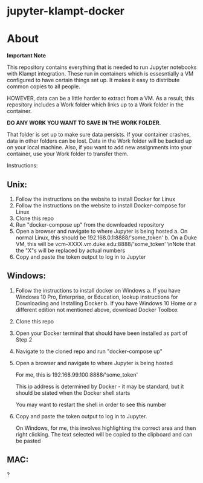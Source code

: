 # jupyter-klampt-docker

# About

**Important Note**

This repository contains everything that is needed to run Jupyter notebooks with Klampt integration.
These run in containers which is essesntially a VM configured to have certain things set up. 
It makes it easy to distribute common copies to all people. 

HOWEVER, data can be a little harder to extract from a VM. 
As a result, this repository includes a Work folder which links up to a Work folder in the container.

**DO ANY WORK YOU WANT TO SAVE IN THE WORK FOLDER.**

That folder is set up to make sure data persists. If your container crashes, data in other folders can be lost. Data in the Work folder will be backed up on your local machine. Also, if you want to add new assignments into your container, use your Work folder to transfer them. 

Instructions:

## Unix:
1. Follow the instructions on the website to install Docker for Linux 
2. Follow the instructions on the website to install Docker-compose for Linux
3. Clone this repo
4. Run "docker-compose up" from the downloaded repository
5. Open a browser and navigate to where Jupyter is being hosted
   a. On normal Linux, this should be 192.168.0.1:8888/'some_token'
   b. On a Duke VM, this will be vcm-XXXX.vm.duke.edu:8888/'some_token' 
      \nNote that the "X"s will be replaced by actual numbers
6. Copy and paste the token output to log in to Jupyter 

## Windows:
1. Follow the instructions to install docker on Windows
    a. If you have Windows 10 Pro, Enterprise, or Education, lookup instructions for Downloading and Installing Docker
    b. If you have Windows 10 Home or a different edition not mentioned above, download Docker Toolbox
2. Clone this repo
3. Open your Docker terminal that should have been installed as part of Step 2
4. Navigate to the cloned repo and run "docker-compose up" 
5. Open a browser and navigate to where Jupyter is being hosted

    For me, this is 192.168.99.100:8888/'some_token'
    
    This ip address is determined by Docker - it may be standard, but it should be stated when the Docker shell starts
    
    You may want to restart the shell in order to see this number
6. Copy and paste the token output to log in to Jupyter.

    On Windows, for me, this involves highlighting the correct area and then right clicking. The text selected will be copied to the clipboard and can be pasted

## MAC:
?
